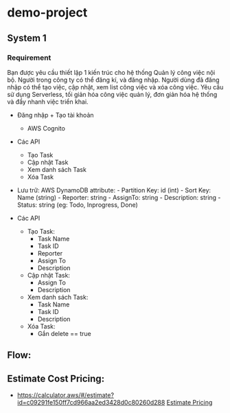 # demo-project

## System 1

### Requirement

Bạn được yêu cầu thiết lập 1 kiến trúc cho hệ thống Quản lý công việc nội bộ. Người trong công ty có thể đăng kí, và đăng nhập. Người dùng đã đăng nhập có thể tạo việc, cập nhật, xem list công việc và xóa công việc. Yêu cầu sử dụng Serverless, tối giản hóa công việc quản lý, đơn giản hóa hệ thống và đẩy nhanh việc triển khai.

- Đăng nhập + Tạo tài khoản
    - AWS Cognito

- Các API
    - Tạo Task
    - Cập nhật Task
    - Xem danh sách Task
    - Xóa Task

- Lưu trữ:
    AWS DynamoDB
    attribute:
        - Partition Key: id (int)
        - Sort Key: Name (string)
        - Reporter: string
        - AssignTo: string
        - Description: string
        - Status: string (eg: Todo, Inprogress, Done)

- Các API
    - Tạo Task: 
        - Task Name
        - Task ID
        - Reporter
        - Assign To
        - Description
    - Cập nhật Task: 
        - Assign To
        - Description
    - Xem danh sách Task:
        - Task Name
        - Task ID
        - Description
    - Xóa Task:
        - Gắn delete == true

## Flow:


## Estimate Cost Pricing:
- https://calculator.aws/#/estimate?id=c09291fe150ff7cd966aa2ed3428d0c80260d288
[Estimate Pricing](./My%20Demo%20Project.csv)